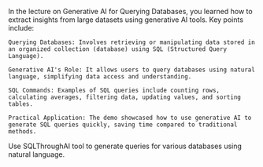 In the lecture on Generative AI for Querying Databases, you learned how to extract insights from large datasets using generative AI tools. Key points include:

    Querying Databases: Involves retrieving or manipulating data stored in an organized collection (database) using SQL (Structured Query Language).

    Generative AI's Role: It allows users to query databases using natural language, simplifying data access and understanding.
    
    SQL Commands: Examples of SQL queries include counting rows, calculating averages, filtering data, updating values, and sorting tables.

    Practical Application: The demo showcased how to use generative AI to generate SQL queries quickly, saving time compared to traditional methods.

Use SQLThroughAI tool to generate queries for various databases using natural language.